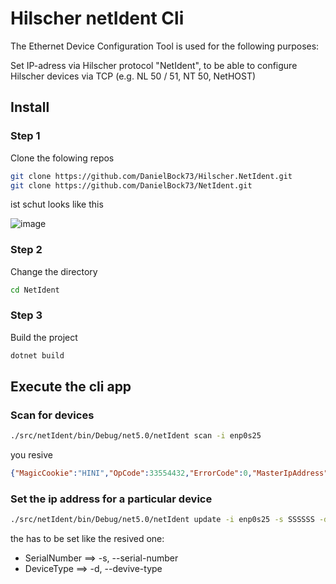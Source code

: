 # Hilscher netIdent Cli

The Ethernet Device Configuration Tool is used for the following purposes:

Set IP-adress via Hilscher protocol "NetIdent", to be able to configure Hilscher devices via TCP (e.g. NL 50 / 51, NT 50, NetHOST)

## Install

### Step 1

Clone the folowing repos
```bash
git clone https://github.com/DanielBock73/Hilscher.NetIdent.git
git clone https://github.com/DanielBock73/NetIdent.git
```

ist schut looks like this

![image](https://user-images.githubusercontent.com/8033405/125979551-19c7d106-3e89-494c-88f5-804c02d63052.png)

### Step 2

Change the directory

```bash
cd NetIdent
```

### Step 3

Build the project 

```bash
dotnet build
```

## Execute the cli app

### Scan for devices

```bash
./src/netIdent/bin/Debug/net5.0/netIdent scan -i enp0s25 
```

you resive 

```json
{"MagicCookie":"HINI","OpCode":33554432,"ErrorCode":0,"MasterIpAddress":"192.168.1.10","PortNumber":25384,"IpAddress":"192.168.0.1","MacAddress":"XXXXXXXXXX","DeviceType":DDDDDDD,"SerialNumber":SSSSSS,"DeviceName":"netHOST","AddrSwitch":0,"Version":3892510720,"TransactionID":2330697283,"HiniFlags":2113929216}
```

### Set the ip address for a particular device


```bash
./src/netIdent/bin/Debug/net5.0/netIdent update -i enp0s25 -s SSSSSS -d DDDDDDD 192.168.1.222
```

the has to be set like the resived one:

+ SerialNumber ==> -s, --serial-number 
+ DeviceType ==> -d, --devive-type 
